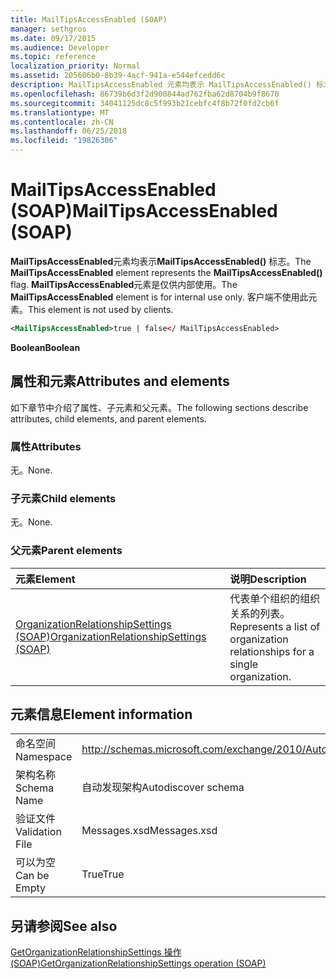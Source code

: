 ```yaml
---
title: MailTipsAccessEnabled (SOAP)
manager: sethgros
ms.date: 09/17/2015
ms.audience: Developer
ms.topic: reference
localization_priority: Normal
ms.assetid: 205606b0-8b39-4acf-941a-e544efcedd6c
description: MailTipsAccessEnabled 元素均表示 MailTipsAccessEnabled() 标志。 MailTipsAccessEnabled 元素是仅供内部使用。 客户端不使用此元素。
ms.openlocfilehash: 86739b6d3f2d900844ad762fba62d8704b9f8670
ms.sourcegitcommit: 34041125dc8c5f993b21cebfc4f8b72f0fd2cb6f
ms.translationtype: MT
ms.contentlocale: zh-CN
ms.lasthandoff: 06/25/2018
ms.locfileid: "19826306"
---
```

# <a name="mailtipsaccessenabled-soap"></a><span data-ttu-id="1e6f8-105">MailTipsAccessEnabled (SOAP)</span><span class="sxs-lookup"><span data-stu-id="1e6f8-105">MailTipsAccessEnabled (SOAP)</span></span>

<span data-ttu-id="1e6f8-106">**MailTipsAccessEnabled**元素均表示**MailTipsAccessEnabled()** 标志。</span><span class="sxs-lookup"><span data-stu-id="1e6f8-106">The **MailTipsAccessEnabled** element represents the **MailTipsAccessEnabled()** flag.</span></span> <span data-ttu-id="1e6f8-107">**MailTipsAccessEnabled**元素是仅供内部使用。</span><span class="sxs-lookup"><span data-stu-id="1e6f8-107">The **MailTipsAccessEnabled** element is for internal use only.</span></span> <span data-ttu-id="1e6f8-108">客户端不使用此元素。</span><span class="sxs-lookup"><span data-stu-id="1e6f8-108">This element is not used by clients.</span></span> 
  
```XML
<MailTipsAccessEnabled>true | false</ MailTipsAccessEnabled>
```

 <span data-ttu-id="1e6f8-109">**Boolean**</span><span class="sxs-lookup"><span data-stu-id="1e6f8-109">**Boolean**</span></span>
## <a name="attributes-and-elements"></a><span data-ttu-id="1e6f8-110">属性和元素</span><span class="sxs-lookup"><span data-stu-id="1e6f8-110">Attributes and elements</span></span>

<span data-ttu-id="1e6f8-111">如下章节中介绍了属性、子元素和父元素。</span><span class="sxs-lookup"><span data-stu-id="1e6f8-111">The following sections describe attributes, child elements, and parent elements.</span></span>
  
### <a name="attributes"></a><span data-ttu-id="1e6f8-112">属性</span><span class="sxs-lookup"><span data-stu-id="1e6f8-112">Attributes</span></span>

<span data-ttu-id="1e6f8-113">无。</span><span class="sxs-lookup"><span data-stu-id="1e6f8-113">None.</span></span>
  
### <a name="child-elements"></a><span data-ttu-id="1e6f8-114">子元素</span><span class="sxs-lookup"><span data-stu-id="1e6f8-114">Child elements</span></span>

<span data-ttu-id="1e6f8-115">无。</span><span class="sxs-lookup"><span data-stu-id="1e6f8-115">None.</span></span>
  
### <a name="parent-elements"></a><span data-ttu-id="1e6f8-116">父元素</span><span class="sxs-lookup"><span data-stu-id="1e6f8-116">Parent elements</span></span>

|<span data-ttu-id="1e6f8-117">**元素**</span><span class="sxs-lookup"><span data-stu-id="1e6f8-117">**Element**</span></span>|<span data-ttu-id="1e6f8-118">**说明**</span><span class="sxs-lookup"><span data-stu-id="1e6f8-118">**Description**</span></span>|
|:-----|:-----|
|[<span data-ttu-id="1e6f8-119">OrganizationRelationshipSettings (SOAP)</span><span class="sxs-lookup"><span data-stu-id="1e6f8-119">OrganizationRelationshipSettings (SOAP)</span></span>](organizationrelationshipsettings-soap.md) <br/> |<span data-ttu-id="1e6f8-120">代表单个组织的组织关系的列表。</span><span class="sxs-lookup"><span data-stu-id="1e6f8-120">Represents a list of organization relationships for a single organization.</span></span>  <br/> |
   
## <a name="element-information"></a><span data-ttu-id="1e6f8-121">元素信息</span><span class="sxs-lookup"><span data-stu-id="1e6f8-121">Element information</span></span>

|||
|:-----|:-----|
|<span data-ttu-id="1e6f8-122">命名空间</span><span class="sxs-lookup"><span data-stu-id="1e6f8-122">Namespace</span></span>  <br/> |http://schemas.microsoft.com/exchange/2010/Autodiscover  <br/> |
|<span data-ttu-id="1e6f8-123">架构名称</span><span class="sxs-lookup"><span data-stu-id="1e6f8-123">Schema Name</span></span>  <br/> |<span data-ttu-id="1e6f8-124">自动发现架构</span><span class="sxs-lookup"><span data-stu-id="1e6f8-124">Autodiscover schema</span></span>  <br/> |
|<span data-ttu-id="1e6f8-125">验证文件</span><span class="sxs-lookup"><span data-stu-id="1e6f8-125">Validation File</span></span>  <br/> |<span data-ttu-id="1e6f8-126">Messages.xsd</span><span class="sxs-lookup"><span data-stu-id="1e6f8-126">Messages.xsd</span></span>  <br/> |
|<span data-ttu-id="1e6f8-127">可以为空</span><span class="sxs-lookup"><span data-stu-id="1e6f8-127">Can be Empty</span></span>  <br/> |<span data-ttu-id="1e6f8-128">True</span><span class="sxs-lookup"><span data-stu-id="1e6f8-128">True</span></span>  <br/> |
   
## <a name="see-also"></a><span data-ttu-id="1e6f8-129">另请参阅</span><span class="sxs-lookup"><span data-stu-id="1e6f8-129">See also</span></span>



[<span data-ttu-id="1e6f8-130">GetOrganizationRelationshipSettings 操作 (SOAP)</span><span class="sxs-lookup"><span data-stu-id="1e6f8-130">GetOrganizationRelationshipSettings operation (SOAP)</span></span>](getorganizationrelationshipsettings-operation-soap.md)

